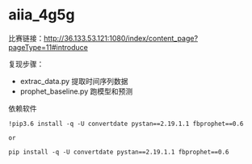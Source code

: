 # aiia_4g5g

比赛链接：http://36.133.53.121:1080/index/content_page?pageType=11#introduce

复现步骤：

- extrac_data.py 提取时间序列数据
- prophet_baseline.py 跑模型和预测

依赖软件

```
!pip3.6 install -q -U convertdate pystan==2.19.1.1 fbprophet==0.6

or

pip install -q -U convertdate pystan==2.19.1.1 fbprophet==0.6
```
